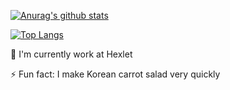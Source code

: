 [![Anurag's github stats](https://github-readme-stats.vercel.app/api?username=ashikov&show_icons=true)](https://github.com/ashikov)

<!--
**ashikov/ashikov** is a ✨ _special_ ✨ repository because its `README.md` (this file) appears on your GitHub profile.

Here are some ideas to get you started:

- 🔭 I’m currently working on ...
- 🌱 I’m currently learning ...
- 👯 I’m looking to collaborate on ...
- 🤔 I’m looking for help with ...
- 💬 Ask me about ...
- 📫 How to reach me: ...
- 😄 Pronouns: ...
- ⚡ Fun fact: ...
-->

[![Top Langs](https://github-readme-stats.vercel.app/api/top-langs/?username=ashikov&langs_count=5)](https://github.com/anuraghazra/github-readme-stats)

🔭 I'm currently work at Hexlet

⚡ Fun fact: I make Korean carrot salad very quickly
